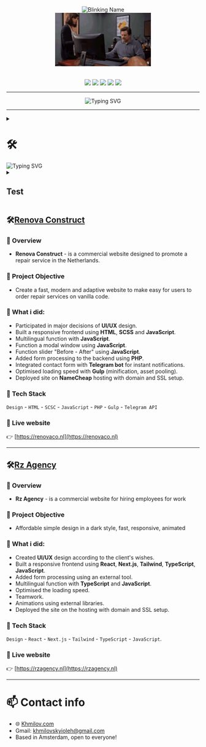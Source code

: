 <!-- cap -->
<div align="center">
  <img src="https://readme-typing-svg.demolab.com?font=Fira+Code&size=36&duration=2000&pause=500&color=00FFAB&center=true&vCenter=true&repeat=false&lines=Oleh+Khmilovskyi" alt="Blinking Name" />
  <br />
  <img src="/img/meme.gif" width="250" alt="GIF" />
</div>

<br/>

<!-- links -->
<p align="center">
  <a href="mailto:khmilovskyioleh@gmail.com"><img src="https://img.shields.io/badge/Gmail-C14438?style=for-the-badge&logo=gmail&logoColor=white" style="display:inline-block;" /></a>
  <a href="https://telegram.me/Okhmilov"><img src="https://img.shields.io/badge/Telegram-229ED9?style=for-the-badge&logo=telegram&logoColor=white" style="display:inline-block;" /></a>
  <a href="https://github.com/MakaronX"><img src="https://img.shields.io/badge/GitHub-24292F?style=for-the-badge&logo=github&logoColor=white" style="display:inline-block;" /></a>
  <a href="https://khmilov.com"><img src="https://img.shields.io/badge/Portfolio-000000?style=for-the-badge&logo=vercel&logoColor=white" style="display:inline-block;" /></a>
  <img src="https://komarev.com/ghpvc/?username=MakaronX&label=Views&color=4A90E2&style=for-the-badge" style="display:inline-block" />
</p>

<!-- under cap -->
---

<div align="center" style="max-width: 100%;">
  <img width="700" src="https://readme-typing-svg.demolab.com?font=Fira+Code&size=25&duration=500&pause=100&color=00FFAB&center=true&vCenter=true&repeat=false&lines=MY+WORK+THAT+YOU+MUST+SEE!" alt="Typing SVG" style="max-width: 100%; height: auto;" />
</div>

---

<details> 
  <summary>
    <h1>🛠</h1>
    <img width="250" src="https://readme-typing-svg.demolab.com?font=Fira+Code&size=56&color=ff9900&center=true&vCenter=true&repeat=false&lines=Renova+Construct" alt="Typing SVG" style="max-width: 100%; height: auto;" />
  </summary>

  <details open> 
    <summary><h2>📌 Overview</h2></summary>

  - **Renova Construct** - is a commercial website designed to promote a repair service in the Netherlands.

  </details>

  <details open> 
    <summary><h2>🎯 Project Objective</h2></summary>

  - Create a fast, modern and adaptive website to make easy for users to order repair services on vanilla code.

  </details>
</details>

<details> 
  <summary><h2>Test</h2></summary>

  <p align="left">
    Test
  </p>
</details>

<!-- Renova Construct -->
## 🛠[Renova Construct](https://renovaco.nl)

### 📌 Overview
- **Renova Construct** - is a commercial website designed to promote a repair service in the Netherlands.

### 🎯 Project Objective
- Create a fast, modern and adaptive website to make easy for users to order repair services on vanilla code.

### 💼 What i did:
- Participated in major decisions of **UI/UX** design.
- Built a responsive frontend using **HTML**, **SCSS** and **JavaScript**.
- Multilingual function with **JavaScript**.
- Function a modal window using **JavaScript**.
- Function slider "Before - After" using **JavaScript**.
- Added form processing to the backend using **PHP**.
- Integrated contact form with **Telegram bot** for instant notifications.
- Optimised loading speed with **Gulp** (minification, asset pooling).
- Deployed site on **NameCheap** hosting with domain and SSL setup.

### 🧰 Tech Stack
`Design` - `HTML` - `SCSC` - `JavaScript` - `PHP` - `Gulp` - `Telegram API`

### 🔗 Live website
👉 [https://renovaco.nl](https://renovaco.nl)

---

<!-- Rz Agency -->
## 🛠[Rz Agency](https://rzagency.nl)

### 📌 Overview
- **Rz Agency** - is a commercial website for hiring employees for work

### 🎯 Project Objective
- Affordable simple design in a dark style, fast, responsive, animated

### 💼 What i did:
- Created **UI/UX** design according to the client's wishes.
- Built a responsive frontend using **React**, **Next.js**, **Tailwind**, **TypeScript**, **JavaScript**.
- Added form processing using an external tool.
- Multilingual function with **TypeScript** and **JavaScript**.
- Optimised the loading speed.
- Teamwork.
- Animations using external libraries.
- Deployed the site on the hosting with domain and SSL setup.

### 🧰 Tech Stack
`Design` - `React` - `Next.js` - `Tailwind` - `TypeScript` - `JavaScript`.

### 🔗 Live website
👉 [https://rzagency.nl](https://rzagency.nl)

---

# 📫 Contact info
<p align="left" style="color: blue;"></p>

- 🌐 [Khmilov.com](https://khmilov.com)
- Gmail: <a href="khmilovskyioleh@gmail.com">khmilovskyioleh@gmail.com</a>
- Based in Amsterdam, open to everyone!